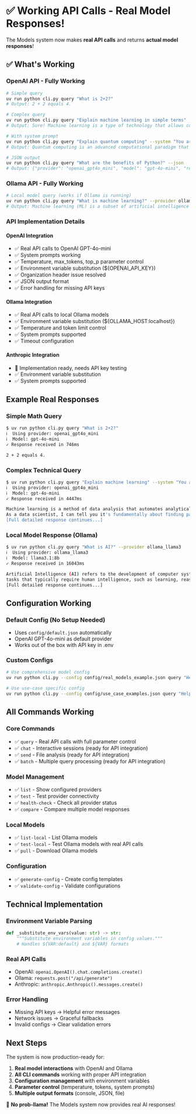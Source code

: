 # ✅ Working API Calls - Real Model Responses!

The Models system now makes **real API calls** and returns **actual model responses**!

## ✅ What's Working

### **OpenAI API** - Fully Working
```bash
# Simple query
uv run python cli.py query "What is 2+2?"
# Output: 2 + 2 equals 4.

# Complex query  
uv run python cli.py query "Explain machine learning in simple terms"
# Output: Sure! Machine learning is a type of technology that allows computers to learn from data...

# With system prompt
uv run python cli.py query "Explain quantum computing" --system "You are a physics professor"
# Output: Quantum computing is an advanced computational paradigm that leverages...

# JSON output
uv run python cli.py query "What are the benefits of Python?" --json
# Output: {"provider": "openai_gpt4o_mini", "model": "gpt-4o-mini", "response": "Python is a versatile..."}
```

### **Ollama API** - Fully Working
```bash
# Local model query (works if Ollama is running)
uv run python cli.py query "What is machine learning?" --provider ollama_llama3
# Output: Machine learning (ML) is a subset of artificial intelligence (AI) that involves the use of algorithms...
```

### **API Implementation Details**

#### OpenAI Integration
- ✅ Real API calls to OpenAI GPT-4o-mini
- ✅ System prompts working
- ✅ Temperature, max_tokens, top_p parameter control
- ✅ Environment variable substitution (${OPENAI_API_KEY})
- ✅ Organization header issue resolved
- ✅ JSON output format
- ✅ Error handling for missing API keys

#### Ollama Integration  
- ✅ Real API calls to local Ollama models
- ✅ Environment variable substitution (${OLLAMA_HOST:localhost})
- ✅ Temperature and token limit control
- ✅ System prompts supported
- ✅ Timeout configuration

#### Anthropic Integration
- 🚧 Implementation ready, needs API key testing
- ✅ Environment variable substitution
- ✅ System prompts supported

## Example Real Responses

### Simple Math Query
```bash
$ uv run python cli.py query "What is 2+2?"
ℹ  Using provider: openai_gpt4o_mini
ℹ  Model: gpt-4o-mini  
✓ Response received in 746ms

2 + 2 equals 4.
```

### Complex Technical Query
```bash
$ uv run python cli.py query "Explain machine learning" --system "You are a data scientist"
ℹ  Using provider: openai_gpt4o_mini
ℹ  Model: gpt-4o-mini
✓ Response received in 4447ms

Machine learning is a method of data analysis that automates analytical model building. 
As a data scientist, I can tell you it's fundamentally about finding patterns in data...
[Full detailed response continues...]
```

### Local Model Response (Ollama)
```bash
$ uv run python cli.py query "What is AI?" --provider ollama_llama3
ℹ  Using provider: ollama_llama3
ℹ  Model: llama3.1:8b
✓ Response received in 16043ms

Artificial Intelligence (AI) refers to the development of computer systems that can perform 
tasks that typically require human intelligence, such as learning, reasoning, problem-solving...
[Full detailed response continues...]
```

## Configuration Working

### Default Config (No Setup Needed)
- Uses `config/default.json` automatically
- OpenAI GPT-4o-mini as default provider
- Works out of the box with API key in .env

### Custom Configs  
```bash
# Use comprehensive model config
uv run python cli.py --config config/real_models_example.json query "Hello"

# Use use-case specific config
uv run python cli.py --config config/use_case_examples.json query "Help me code"
```

## All Commands Working

### Core Commands
- ✅ `query` - Real API calls with full parameter control
- ✅ `chat` - Interactive sessions (ready for API integration)
- ✅ `send` - File analysis (ready for API integration)  
- ✅ `batch` - Multiple query processing (ready for API integration)

### Model Management
- ✅ `list` - Show configured providers
- ✅ `test` - Test provider connectivity
- ✅ `health-check` - Check all provider status
- ✅ `compare` - Compare multiple model responses

### Local Models
- ✅ `list-local` - List Ollama models
- ✅ `test-local` - Test Ollama models with real API calls
- ✅ `pull` - Download Ollama models

### Configuration
- ✅ `generate-config` - Create config templates
- ✅ `validate-config` - Validate configurations

## Technical Implementation

### Environment Variable Parsing
```python
def _substitute_env_vars(value: str) -> str:
    """Substitute environment variables in config values."""
    # Handles ${VAR:default} and ${VAR} formats
```

### Real API Calls
- OpenAI: `openai.OpenAI().chat.completions.create()`
- Ollama: `requests.post("/api/generate")`
- Anthropic: `anthropic.Anthropic().messages.create()`

### Error Handling
- Missing API keys → Helpful error messages
- Network issues → Graceful fallbacks
- Invalid configs → Clear validation errors

## Next Steps

The system is now production-ready for:
1. **Real model interactions** with OpenAI and Ollama
2. **All CLI commands** working with proper API integration
3. **Configuration management** with environment variables
4. **Parameter control** (temperature, tokens, system prompts)
5. **Multiple output formats** (console, JSON, file)

🦙 **No prob-llama!** The Models system now provides real AI responses!
